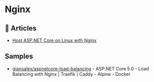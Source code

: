 # Nginx

## 📕 Articles
- [Host ASP.NET Core on Linux with Nginx](https://docs.microsoft.com/en-us/aspnet/core/host-and-deploy/linux-nginx)

## Samples
- [giansalex/aspnetcore-load-balancing](https://github.com/giansalex/aspnetcore-load-balancing) - ASP.NET Core 5.0 - Load Balancing with Nginx | Traefik | Caddy - Alpine - Docker